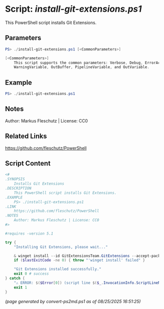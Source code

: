 Script: *install-git-extensions.ps1*
========================

This PowerShell script installs Git Extensions.

Parameters
----------
```powershell
PS> ./install-git-extensions.ps1 [<CommonParameters>]

[<CommonParameters>]
    This script supports the common parameters: Verbose, Debug, ErrorAction, ErrorVariable, WarningAction, 
    WarningVariable, OutBuffer, PipelineVariable, and OutVariable.
```

Example
-------
```powershell
PS> ./install-git-extensions.ps1

```

Notes
-----
Author: Markus Fleschutz | License: CC0

Related Links
-------------
https://github.com/fleschutz/PowerShell

Script Content
--------------
```powershell
<#
.SYNOPSIS
	Installs Git Extensions
.DESCRIPTION
	This PowerShell script installs Git Extensions.
.EXAMPLE
	PS> ./install-git-extensions.ps1
.LINK
	https://github.com/fleschutz/PowerShell
.NOTES
	Author: Markus Fleschutz | License: CC0
#>

#requires -version 5.1

try {
	"Installing Git Extensions, please wait..."

	& winget install --id GitExtensionsTeam.GitExtensions --accept-package-agreements --accept-source-agreements
	if ($lastExitCode -ne 0) { throw "'winget install' failed" }

	"Git Extensions installed successfully."
	exit 0 # success
} catch {
	"⚠️ ERROR: $($Error[0]) (script line $($_.InvocationInfo.ScriptLineNumber))"
	exit 1
}
```

*(page generated by convert-ps2md.ps1 as of 08/25/2025 16:51:25)*

